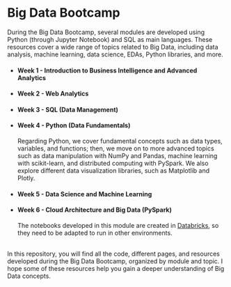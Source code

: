 # Big Data Bootcamp

During the Big Data Bootcamp, several modules are developed using Python (through Jupyter Notebook) and SQL as main languages. These resources cover a wide range of topics related to Big Data, including data analysis, machine learning, data science, EDAs, Python libraries, and more.
<br>

  - #### Week 1 - Introduction to Business Intelligence and Advanced Analytics

  - #### Week 2 - Web Analytics

  - #### Week 3 - SQL (Data Management)

  - #### Week 4 - Python (Data Fundamentals)
    Regarding Python, we cover fundamental concepts such as data types, variables, and functions; then, we move on to more advanced topics such as data manipulation with NumPy and Pandas, machine learning with scikit-learn, and distributed computing with PySpark. We also explore different data visualization libraries, such as Matplotlib and Plotly.
   
  - #### Week 5 - Data Science and Machine Learning

  - #### Week 6 - Cloud Architecture and Big Data (PySpark)
    The notebooks developed in this module are created in [Databricks](https://www.databricks.com), so they need to be adapted to run in other environments.  
    
<br>
In this repository, you will find all the code, different pages, and resources developed during the Big Data Bootcamp, organized by module and topic. I hope some of these resources help you gain a deeper understanding of Big Data concepts.
